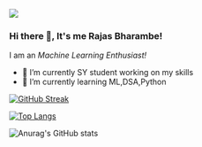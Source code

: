![](https://komarev.com/ghpvc/?username=RajasBharambe&color=yellow&style=plastic)
### Hi there 👋, It's me Rajas Bharambe!


I am an *Machine Learning Enthusiast!*

- 🔭 I’m currently SY student working on my skills
- 🌱 I’m currently learning ML,DSA,Python

[![GitHub Streak](https://github-readme-streak-stats.herokuapp.com/?user=RajasBharambe&theme=dark)](https://git.io/streak-stats)

[![Top Langs](https://github-readme-stats.vercel.app/api/top-langs/?username=RajasBharambe&layout=compact)](https://github.com/anuraghazra/github-readme-stats)

![Anurag's GitHub stats](https://github-readme-stats.vercel.app/api?username=RajasBharambe&show_icons=true&theme=radical)



